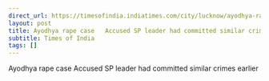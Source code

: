 ```yaml
---
direct_url: https://timesofindia.indiatimes.com/city/lucknow/ayodhya-rape-case-accused-samajwadi-party-leader-had-committed-similar-crimes-earlier/articleshow/112282141.cms
layout: post
title: Ayodhya rape case   Accused SP leader had committed similar crimes earlier 
subtitle: Times of India
tags: []
---
```


Ayodhya rape case   Accused SP leader had committed similar crimes earlier 
